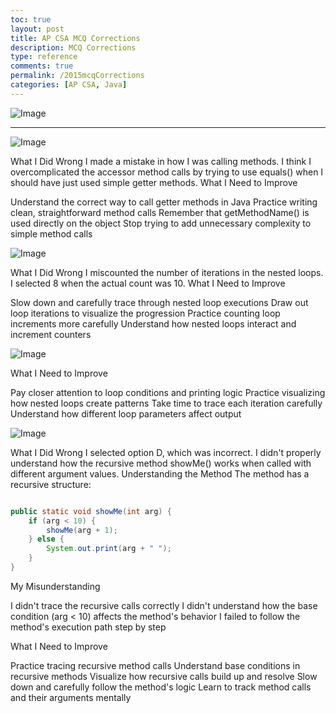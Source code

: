 ```yaml
---
toc: true
layout: post
title: AP CSA MCQ Corrections
description: MCQ Corrections
type: reference
comments: true
permalink: /2015mcqCorrections
categories: [AP CSA, Java]
---
```


![Image](https://github.com/user-attachments/assets/6c89bbfd-8ef9-4da0-b4d5-c3b1bb265cd3)




---------------------------------------------------------------------------------------------------------------------------------------------
![Image](https://github.com/user-attachments/assets/6c577e31-e2cc-4c1d-80fe-54f64da3667c)

What I Did Wrong
I made a mistake in how I was calling methods. I think I overcomplicated the accessor method calls by trying to use equals() when I should have just used simple getter methods.
What I Need to Improve

Understand the correct way to call getter methods in Java
Practice writing clean, straightforward method calls
Remember that getMethodName() is used directly on the object
Stop trying to add unnecessary complexity to simple method calls



![Image](https://github.com/user-attachments/assets/099ffda9-fa44-4d82-ab7a-a37156539049)

What I Did Wrong
I miscounted the number of iterations in the nested loops. I selected 8 when the actual count was 10.
What I Need to Improve

Slow down and carefully trace through nested loop executions
Draw out loop iterations to visualize the progression
Practice counting loop increments more carefully
Understand how nested loops interact and increment counters



![Image](https://github.com/user-attachments/assets/b1182b5b-27d3-4362-8511-b6e8eec6ff11)

What I Need to Improve

Pay closer attention to loop conditions and printing logic
Practice visualizing how nested loops create patterns
Take time to trace each iteration carefully
Understand how different loop parameters affect output



![Image](https://github.com/user-attachments/assets/97aee468-c1b1-4ccf-9cf8-c6d440bf8470)

What I Did Wrong
I selected option D, which was incorrect. I didn't properly understand how the recursive method showMe() works when called with different argument values.
Understanding the Method
The method has a recursive structure:

```java

public static void showMe(int arg) {
    if (arg < 10) {
        showMe(arg + 1);
    } else {
        System.out.print(arg + " ");
    }
}


```

My Misunderstanding

I didn't trace the recursive calls correctly
I didn't understand how the base condition (arg < 10) affects the method's behavior
I failed to follow the method's execution path step by step

What I Need to Improve

Practice tracing recursive method calls
Understand base conditions in recursive methods
Visualize how recursive calls build up and resolve
Slow down and carefully follow the method's logic
Learn to track method calls and their arguments mentally

